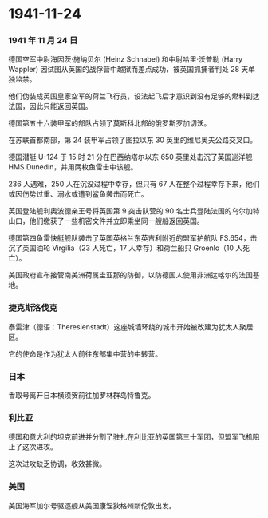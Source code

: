 # 1941-11-24

### 1941 年 11 月 24 日

德国空军中尉海因茨·施纳贝尔 (Heinz Schnabel) 和中尉哈里·沃普勒 (Harry
Wappler) 因试图从英国的战俘营中越狱而差点成功，被英国抓捕者判处 28
天单独监禁。

他们伪装成英国皇家空军的荷兰飞行员，设法起飞后才意识到没有足够的燃料到达法国，因此只能返回英国。

德国第五十六装甲军的部队占领了莫斯科北部的俄罗斯罗加切沃。

在苏联首都南部，第 24 装甲军占领了图拉以东 30 英里的维尼奥夫公路交叉口。

德国潜艇 U-124 于 15 时 21 分在巴西纳塔尔以东 650 英里处击沉了英国巡洋舰
HMS Dunedin，并用两枚鱼雷击中该舰。

236 人遇难，250 人在沉没过程中幸存，但只有 67
人在整个过程幸存下来，他们或因伤势过重、溺水或遭到鲨鱼袭击而死亡。

英国登陆舰利奥波德亲王号将英国第 9 突击队营的 90
名士兵登陆法国的乌尔加特山口，他们缴获了一些机密文件并立即乘坐同一艘船返回英国。

德国第四鱼雷快艇舰队袭击了英国英格兰东英吉利附近的盟军护航队
FS.654，击沉了英国油轮 Virgilia（23 人死亡，17 人幸存）和荷兰船只
Groenlo（10 人死亡）。

美国政府宣布接管南美洲荷属圭亚那的防御，以防德国人使用非洲达喀尔的法国基地。

### 捷克斯洛伐克

泰雷津（德语：Theresienstadt）这座城墙环绕的城市开始被改建为犹太人聚居区。

它的使命是作为犹太人前往东部集中营的中转营。

### 日本

香取号离开日本横须贺前往加罗林群岛特鲁克。

### 利比亚

德国和意大利的坦克前进并分割了驻扎在利比亚的英国第三十军团，但盟军飞机阻止了这次进攻。

这次进攻缺乏协调，收效甚微。

### 美国

美国海军加尔号驱逐舰从美国康涅狄格州新伦敦出发。